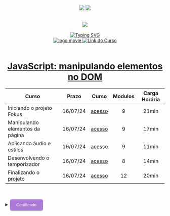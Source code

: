 <div align=center>
    <a href="https://github.com/Amanda-ribeiiro/ONE-T6/blob/main/ONE%20%20Fase%203%20-%20Especializa%C3%A7%C3%A3o%20Front-End/Front%20End%20T6%20-%20ONE/JavaScript%20manipulando%20elementos%20no%20DOM/README.md"><img src="https://img.shields.io/badge/Idioma-Portugu%C3%AAs-green"></a>
    <a href="https://github.com/Amanda-ribeiiro/ONE-T6/blob/main/ONE%20%20Fase%203%20-%20Especializa%C3%A7%C3%A3o%20Front-End/Front%20End%20T6%20-%20ONE/JavaScript%20manipulando%20elementos%20no%20DOM/README.en.md"><img src="https://img.shields.io/badge/Language-English-blue"></a>
</div>

<br>
<br>

<div align=center>
    <a href="https://cursos.alura.com.br/formacao-fase-selecao-one6" target="_blank">
        <img align="center"  src="https://github.com/Amanda-ribeiiro/ONE-T6/assets/108890154/6c5ed157-93cb-4487-85cc-075f06bf27c5">
    </a>
</div>

<br>

<div align=center>
  <a href="https://git.io/typing-svg"><img src="https://readme-typing-svg.herokuapp.com?font=Fira+Code&weight=700&size=27&pause=1000&color=5865F2&random=false&width=435&lines=Oracle+Next+Education+-+T6" alt="Typing SVG" />
  </a>
</div>


<div align="center">
    <a href="https://cursos.alura.com.br/dashboard" target="_blank">
        <img src="https://img.shields.io/badge/▶-2a2a2a?style=for-the-badge&logo=movie&logoColor=2a2a2a" target="_blank" alt="logo movie" />
        <img src="https://img.shields.io/badge/Acessar%20o%20Curso%20na%20Plataforma-DE8B36?style=for-the-badge" target="_blank" alt="Link do Curso" />
    </a>
</div>

<br>

<div align="center">
  <h1><a href="https://cursos.alura.com.br/course/javascript-manipulando-elementos-dom">JavaScript: manipulando elementos no DOM</a></h1>
      <table align="center">
        <thead>
          <tr>
            <th>Curso</th>
            <th>Prazo</th>
            <th>Curso</th>
            <th>Modulos</th>
            <th>Carga Horária</th>
          </tr>
        </thead>
        <tbody>
          <tr>
            <td>Iniciando o projeto Fokus</td>
            <td align=center>16/07/24</td>
            <td align="center"><a href="https://cursos.alura.com.br/course/javascript-manipulando-elementos-dom/section/17193/tasks" target="_blank">acesso</a></td>
            <td align="center">9</td>
            <td align="center">21min</td>
          </tr>
          <tr>
            <td>Manipulando elementos da página</td>
            <td align=center>16/07/24</td>
            <td align="center"><a href="https://cursos.alura.com.br/course/javascript-manipulando-elementos-dom/section/17194/tasks" target="_blank">acesso</a></td>
            <td align="center">9</td>
            <td align="center">17min</td>
          </tr>
          <tr>
            <td>Aplicando áudio e estilos</td>
            <td align=center>16/07/24</td>
            <td align="center"><a href="https://cursos.alura.com.br/course/javascript-manipulando-elementos-dom/section/17195/tasks" target="_blank">acesso</a></td>
            <td align="center">9</td>
            <td align="center">11min</td>
          </tr>
          <tr>
            <td>Desenvolvendo o temporizador</td>
            <td align=center>16/07/24</td>
            <td align="center"><a href="https://cursos.alura.com.br/course/javascript-manipulando-elementos-dom/section/17196/tasks" target="_blank">acesso</a></td>
            <td align="center">8</td>
            <td align="center">14min</td>
          </tr>
          <tr>
            <td>Finalizando o projeto</td>
            <td align=center>16/07/24</td>
            <td align="center"><a href="https://cursos.alura.com.br/course/javascript-manipulando-elementos-dom/section/17197/tasks" target="_blank">acesso</a></td>
            <td align="center">12</td>
            <td align="center">20min</td>
          </tr>
        </tbody>
      </table>  
</div>

<br>
<br>

<details>
    <summary>
        <button style="padding: 10px 20px; background-color: #AB7AD6; color: #FFF; border: none; border-radius: 5px; box-shadow: 0px 2px 2px rgba(0,0,0,0.3); transition: box-shadow 0.3s ease;" onclick="this.style.boxShadow='inset 0px 2px 2px rgba(0,0,0,0.3)'">Certificado
        </button>
    </summary>
    <br>
        <div align="center">
            <a href="https://cursos.alura.com.br/certificate/amanda-ribeiro98/javascript-manipulando-elementos-dom" target="_blank">
                <img src="" width=700 height=500 alt="Certificado">
            </a>
        </div>
</details>

